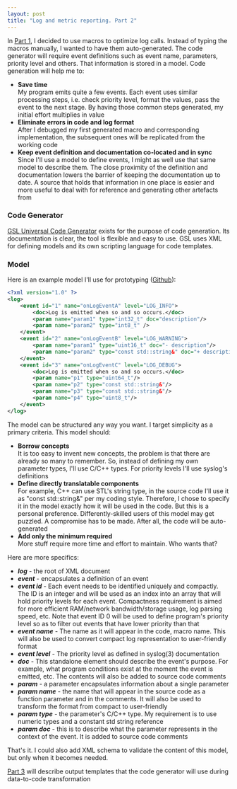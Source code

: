 ```yaml
---
layout: post
title: "Log and metric reporting. Part 2"
---
```

In [Part 1](/Logger), I decided to use macros to optimize log calls. Instead of typing the macros manually, I wanted to have them auto-generated. The code generator will require event definitions such as event name, parameters, priority level and others. That information is stored in a model. Code generation will help me to:

* **Save time**<br>
My program emits quite a few events. Each event uses similar processing steps, i.e. check priority level, format the values, pass the event to the next stage. By having those common steps generated, my initial effort multiplies in value
* **Eliminate errors in code and log format**<br>
After I debugged my first generated macro and corresponding implementation, the subsequent ones will be replicated from the working code
* **Keep event definition and documentation co-located and in sync**<br>
Since I'll use a model to define events, I might as well use that same model to describe them. The close proximity of the definition and documentation lowers the barrier of keeping the documentation up to date. A source that holds that information in one place is easier and more useful to deal with for reference and generating other artefacts from

### Code Generator

[GSL Universal Code Generator](https://github.com/imatix/gsl#overview) exists for the purpose of code generation. Its documentation is clear, the tool is flexible and easy to use. GSL uses XML for defining models and its own scripting language for code templates.

### Model

Here is an example model I'll use for prototyping ([Github](https://github.com/svkapustin/strong-log/blob/master/model/log_model_example.xml#L7-L25)):

```xml
<?xml version="1.0" ?>
<log>
    <event id="1" name="onLogEventA" level="LOG_INFO">
        <doc>Log is emitted when so and so occurs.</doc>
        <param name="param1" type="int32_t" doc="description"/>
        <param name="param2" type="int8_t" />
    </event>
    <event id="2" name="onLogEventB" level="LOG_WARNING">
        <param name="param1" type="uint16_t" doc="- description"/>
        <param name="param2" type="const std::string&" doc="+ description"/>
    </event>
    <event id="3" name="onLogEventC" level="LOG_DEBUG">
        <doc>Log is emitted when so and so occurs.</doc>
        <param name="p1" type="uint64_t"/>
        <param name="p2" type="const std::string&"/>
        <param name="p3" type="const std::string&"/>
        <param name="p4" type="uint8_t"/>
    </event>
</log>
```
The model can be structured any way you want. I target simplicity as a primary criteria. This model should:

* **Borrow concepts**<br>
It is too easy to invent new concepts, the problem is that there are already so many to remember. So, instead of defining my own parameter types, I'll use C/C++ types. For priority levels I'll use syslog's definitions
* **Define directly translatable components**<br>
For example, C++ can use STL's string type, in the source code I'll use it as "const std::string&" per my coding style. Therefore, I chose to specify it in the model exactly how it will be used in the code. But this is a personal preference. Differently-skilled users of this model may get puzzled. A compromise has to be made. After all, the code will be auto-generated
* **Add only the minimum required**<br>
More stuff require more time and effort to maintain. Who wants that?

Here are more specifics:

* **_log_** - the root of XML document
* **_event_** - encapsulates a definition of an event
* **_event id_** - Each event needs to be identified uniquely and compactly. The ID is an integer and will be used as an index into an array that will hold priority levels for each event. Compactness requirement is aimed for more efficient RAM/network bandwidth/storage usage, log parsing speed, etc. Note that event ID 0 will be used to define program's priority level so as to filter out events that have lower priority than that
* **_event name_** - The name as it will appear in the code, macro name. This will also be used to convert compact log representation to user-friendly format
* **_event level_** - The priority level as defined in syslog(3) documentation
* **_doc_** - This standalone element should describe the event's purpose. For example, what program conditions exist at the moment the event is emitted, etc. The contents will also be added to source code comments
* **_param_** - a parameter encapsulates information about a single parameter
* **_param name_** - the name that will appear in the source code as a function parameter and in the comments. It will also be used to transform the format from compact to user-friendly
* **_param type_** - the parameter's C/C++ type. My requirement is to use numeric types and a constant std string reference
* **_param doc_** - this is to describe what the parameter represents in the context of the event. It is added to source code comments

That's it. I could also add XML schema to validate the content of this model, but only when it becomes needed.

[Part 3](/Logger3) will describe output templates that the code generator will use during data-to-code transformation
